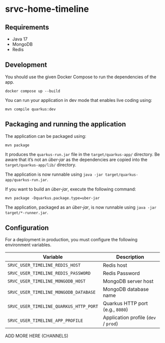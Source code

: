 # srvc-home-timeline

## Requirements

- Java 17
- MongoDB
- Redis

## Development

You should use the given Docker Compose to run the dependencies of the app.

```shell script
docker compose up --build
```

You can run your application in dev mode that enables live coding using:
```shell script
mvn compile quarkus:dev
```

## Packaging and running the application

The application can be packaged using:
```shell script
mvn package
```
It produces the `quarkus-run.jar` file in the `target/quarkus-app/` directory.
Be aware that it’s not an _über-jar_ as the dependencies are copied into the `target/quarkus-app/lib/` directory.

The application is now runnable using `java -jar target/quarkus-app/quarkus-run.jar`.

If you want to build an _über-jar_, execute the following command:
```shell script
mvn package -Dquarkus.package.type=uber-jar
```

The application, packaged as an _über-jar_, is now runnable using `java -jar target/*-runner.jar`.

## Configuration

For a deployment in production, you must configure the following environment
variables.

| Variable                        | Description                                        |
|---------------------------------|----------------------------------------------------|
| `SRVC_USER_TIMELINE_REDIS_HOST` | Redis host                                         |
| `SRVC_USER_TIMELINE_REDIS_PASSWORD`    | Redis Password                                     |
| `SRVC_USER_TIMELINE_MONGODB_HOST`      | MongoDB server host                                |
| `SRVC_USER_TIMELINE_MONGODB_DATABASE`  | MongoDB database name                              |
| `SRVC_USER_TIMELINE_QUARKUS_HTTP_PORT` | Quarkus HTTP port (e.g., `8080`)                   |
| `SRVC_USER_TIMELINE_APP_PROFILE`       | Application profile (`dev` / `prod`)               |

ADD MORE HERE (CHANNELS)
